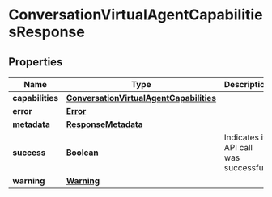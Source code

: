 

# ConversationVirtualAgentCapabilitiesResponse


## Properties

| Name | Type | Description | Notes |
|------------ | ------------- | ------------- | -------------|
|**capabilities** | [**ConversationVirtualAgentCapabilities**](ConversationVirtualAgentCapabilities.md) |  |  [optional] |
|**error** | [**Error**](Error.md) |  |  [optional] |
|**metadata** | [**ResponseMetadata**](ResponseMetadata.md) |  |  [optional] |
|**success** | **Boolean** | Indicates if API call was successful |  [optional] |
|**warning** | [**Warning**](Warning.md) |  |  [optional] |



